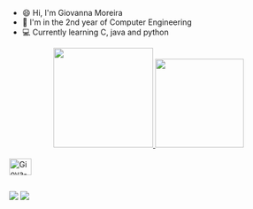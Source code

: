 
  
  

- 😄 Hi, I'm Giovanna Moreira
- 🦕 I'm in the 2nd year of Computer Engineering 
- 💻 Currently learning C, java and python



<div align="center">
  <a href="https://beacons.ai/salesgiovanna">
  <img height="180em" src="https://github-readme-stats.vercel.app/api?username=salesgiovanna&show_icons=true&theme=dracula&include_all_commits=true&count_private=true"/>
  <img height="160em" src="https://github-readme-stats.vercel.app/api/top-langs/?username=salesgiovanna&layout=compact&langs_count=7&theme=dracula"/>
</div>

<div style="display: inline_block"><br>
<img align="center" alt="Giova-C" height="30" width="40" src="https://cdn.jsdelivr.net/gh/devicons/devicon/icons/c/c-plain.svg" />

</div>
  
  ##
<div> 
  <a href = "mailto:giovanna.salesm@gmail.com"><img src="https://img.shields.io/badge/-Gmail-%23333?style=for-the-badge&logo=gmail&logoColor=white" target="_blank"></a>
  <a href="https://www.linkedin.com/in/giovanna-moreira-082216182/" target="_blank"><img src="https://img.shields.io/badge/-LinkedIn-%230077B5?style=for-the-badge&logo=linkedin&logoColor=white" target="_blank"></a> 

 

 
</div>


